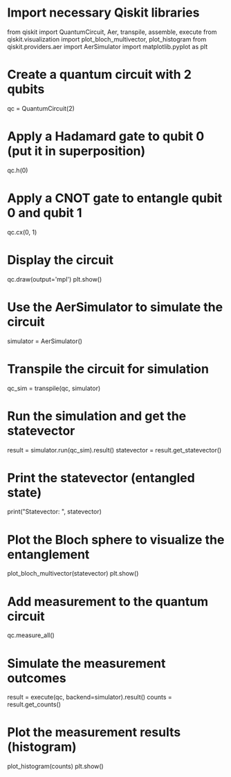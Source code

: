 # Import necessary Qiskit libraries
from qiskit import QuantumCircuit, Aer, transpile, assemble, execute
from qiskit.visualization import plot_bloch_multivector, plot_histogram
from qiskit.providers.aer import AerSimulator
import matplotlib.pyplot as plt

# Create a quantum circuit with 2 qubits
qc = QuantumCircuit(2)

# Apply a Hadamard gate to qubit 0 (put it in superposition)
qc.h(0)

# Apply a CNOT gate to entangle qubit 0 and qubit 1
qc.cx(0, 1)

# Display the circuit
qc.draw(output='mpl')
plt.show()

# Use the AerSimulator to simulate the circuit
simulator = AerSimulator()

# Transpile the circuit for simulation
qc_sim = transpile(qc, simulator)

# Run the simulation and get the statevector
result = simulator.run(qc_sim).result()
statevector = result.get_statevector()

# Print the statevector (entangled state)
print("Statevector: ", statevector)

# Plot the Bloch sphere to visualize the entanglement
plot_bloch_multivector(statevector)
plt.show()

# Add measurement to the quantum circuit
qc.measure_all()

# Simulate the measurement outcomes
result = execute(qc, backend=simulator).result()
counts = result.get_counts()

# Plot the measurement results (histogram)
plot_histogram(counts)
plt.show()

